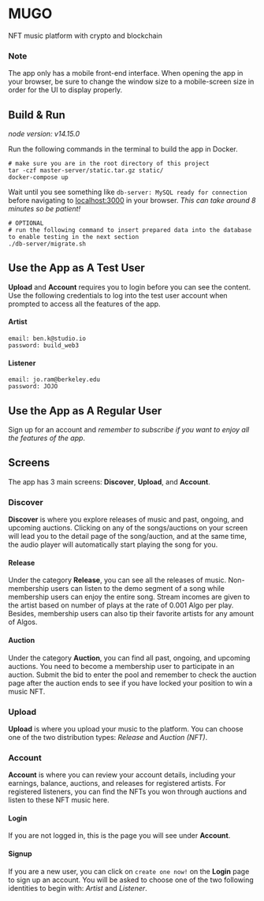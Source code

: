 # MUGO
NFT music platform with crypto and blockchain

### Note
The app only has a mobile front-end interface. When opening the app in your browser, be sure to change the window size to a mobile-screen size in order for the UI to display properly.

## Build & Run
*node version: v14.15.0*

Run the following commands in the terminal to build the app in Docker.
```shell
# make sure you are in the root directory of this project
tar -czf master-server/static.tar.gz static/
docker-compose up
```
Wait until you see something like `db-server: MySQL ready for connection` before navigating to [localhost:3000](http://localhost:3000) in your browser. *This can take around 8 minutes so be patient!*
```shell
# OPTIONAL
# run the following command to insert prepared data into the database to enable testing in the next section
./db-server/migrate.sh
```

## Use the App as A Test User
**Upload** and **Account** requires you to login before you can see the content. Use the following credentials to log into the test user account when prompted to access all the features of the app.
#### Artist
```
email: ben.k@studio.io
password: build_web3
```
#### Listener
```
email: jo.ram@berkeley.edu
password: JOJO
```

## Use the App as A Regular User
Sign up for an account and *remember to subscribe if you want to enjoy all the features of the app*.

## Screens
The app has 3 main screens: **Discover**, **Upload**, and **Account**.

### Discover
**Discover** is where you explore releases of music and past, ongoing, and upcoming auctions. Clicking on any of the songs/auctions on your screen will lead you to the detail page of the song/auction, and at the same time, the audio player will automatically start playing the song for you.

#### Release
Under the category **Release**, you can see all the releases of music. Non-membership users can listen to the demo segment of a song while membership users can enjoy the entire song. Stream incomes are given to the artist based on number of plays at the rate of 0.001 Algo per play. Besides, membership users can also tip their favorite artists for any amount of Algos.

#### Auction
Under the category **Auction**, you can find all past, ongoing, and upcoming auctions. You need to become a membership user to participate in an auction. Submit the bid to enter the pool and remember to check the auction page after the auction ends to see if you have locked your position to win a music NFT.

### Upload
**Upload** is where you upload your music to the platform. You can choose one of the two distribution types: _Release_ and _Auction (NFT)_.

### Account
**Account** is where you can review your account details, including your earnings, balance, auctions, and releases for registered artists. For registered listeners, you can find the NFTs you won through auctions and listen to these NFT music here.

#### Login
If you are not logged in, this is the page you will see under **Account**.

#### Signup
If you are a new user, you can click on `create one now!` on the **Login** page to sign up an account. You will be asked to choose one of the two following identities to begin with: _Artist_ and _Listener_.
